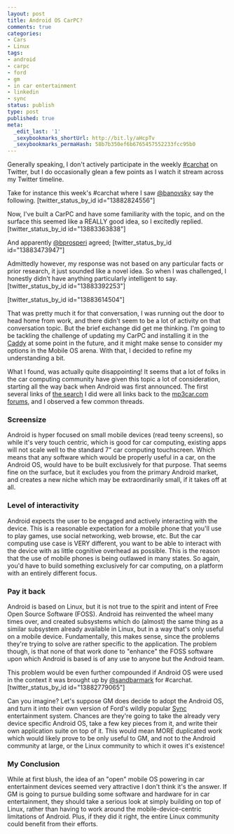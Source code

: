 ```yaml
---
layout: post
title: Android OS CarPC?
comments: true
categories:
- Cars
- Linux
tags:
- android
- carpc
- ford
- gm
- in car entertainment
- linkedin
- sync
status: publish
type: post
published: true
meta:
  _edit_last: '1'
  _sexybookmarks_shortUrl: http://bit.ly/aHcpTv
  _sexybookmarks_permaHash: 58b7b350ef6b6765457552233fcc95b0
---
```

Generally speaking, I don't actively participate in the weekly <a href="http://thecarchat.com/">#carchat</a> on Twitter, but I do occasionally glean a few points as I watch it stream across my Twitter timeline.

Take for instance this week's #carchat where I saw <a href="http://twitter.com/banovsky">@banovsky</a> say the following.
[twitter_status_by_id id="13882824556"]

Now, I've built a CarPC and have some familiarity with the topic, and on the surface this seemed like a REALLY good idea, so I excitedly replied.
[twitter_status_by_id id="13883363838"]

And apparently <a href="http://twitter.com/bprosperi">@bprosperi</a> agreed;
[twitter_status_by_id id="13883473947"]

Admittedly however, my response was not based on any particular facts or prior research, it just sounded like a novel idea.  So when I was challenged, I honestly didn't have anything particularly intelligent to say.
[twitter_status_by_id id="13883392253"]

[twitter_status_by_id id="13883614504"]

That was pretty much it for that conversation, I was running out the door to head home from work, and there didn't seem to be a lot of activity on that conversation topic.  But the brief exchange did get me thinking.  I'm going to be tackling the challenge of updating my CarPC and installing it in the <a href=http://blog.ryangeyer.com/blog/cars/1967-cadillac-sedan-deville/>Caddy</a> at some point in the future, and it might make sense to consider my options in the Mobile OS arena.  With that, I decided to refine my understanding a bit.

What I found, was actually quite disappointing!  It seems that a lot of folks in the car computing community have given this topic a lot of consideration, starting all the way back when Android was first announced.  The first several links of <a href="http://www.google.com/search?q=android+carpc">the search</a> I did were all links back to the <a href="http://www.mp3car.com/vbulletin/">mp3car.com forums</a>, and I observed a few common threads.

<h3>Screensize</h3>
Android is hyper focused on small mobile devices (read teeny screens), so while it's very touch centric, which is good for car computing, existing apps will not scale well to the standard 7" car computing touchscreen.  Which means that any software which would be properly useful in a car, on the Android OS, would have to be built exclusively for that purpose.  That seems fine on the surface, but it excludes you from the primary Android market, and creates a new niche which may be extraordinarily small, if it takes off at all.

<h3>Level of interactivity</h3>
Android expects the user to be engaged and actively interacting with the device.  This is a reasonable expectation for a mobile phone that you'll use to play games, use social networking, web browse, etc.  But the car computing use case is VERY different, you want to be able to interact with the device with as little cognitive overhead as possible.  This is the reason that the use of mobile phones is being outlawed in many states.  So again, you'd have to build something exclusively for car computing, on a platform with an entirely different focus.

<h3>Pay it back</h3>
Android is based on Linux, but it is not true to the spirit and intent of Free Open Source Software (FOSS).  Android has reinvented the wheel many times over, and created subsystems which do (almost) the same thing as a similar subsystem already available in Linux, but in a way that's only useful on a mobile device.  Fundamentally, this makes sense, since the problems they're trying to solve are rather specific to the application.  The problem though, is that none of that work done to "enhance" the FOSS software upon which Android is based is of any use to anyone but the Android team.

This problem would be even further compounded if Android OS were used in the context it was brought up by <a href="http://twitter.com/sandbarmark">@sandbarmark</a> for #carchat.
[twitter_status_by_id id="13882779065"]

Can you imagine?  Let's suppose GM does decide to adopt the Android OS, and turn it into their own version of Ford's wildly popular <a href="http://www.fordvehicles.com/technology/sync/">Sync</a> entertainment system.  Chances are they're going to take the already very device specific Android OS, take a few key pieces from it, and write their own application suite on top of it.  This would mean MORE duplicated work which would likely prove to be only useful to GM, and not to the Android community at large, or the Linux community to which it owes it's existence!

<h3>My Conclusion</h3>
While at first blush, the idea of an "open" mobile OS powering in car entertainment devices seemed very attractive I don't think it's the answer.  If GM is going to pursue building some software and hardware for in car entertainment, they should take a serious look at simply building on top of Linux, rather than having to work around the mobile-device-centric limitations of Android.  Plus, if they did it right, the entire Linux community could benefit from their efforts.

